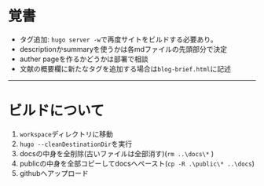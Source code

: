 # 覚書
+ タグ追加: `hugo server -w`で再度サイトをビルドする必要あり。
+ descriptionかsummaryを使うかは各mdファイルの先頭部分で決定
+ auther pageを作るかどうかは部署で相談
+ 文献の概要欄に新たなタグを追加する場合は`blog-brief.html`に記述
-----
# ビルドについて
1. `workspace`ディレクトリに移動
1. `hugo --cleanDestinationDir`を実行
1. docsの中身を全削除(古いファイルは全部消す)(`rm ..\docs\*`  )
1. publicの中身を全部コピーしてdocsへペースト(`cp -R .\public\* ..\docs`)
1. githubへアップロード
